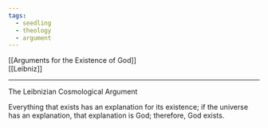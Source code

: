 ```yaml
---
tags:
  - seedling
  - theology
  - argument
---
```

[[Arguments for the Existence of God]] <br>
[[Leibniz]] <br>

---

The Leibnizian Cosmological Argument

Everything that exists has an explanation for its existence; if the universe has an explanation, that explanation is God; therefore, God exists.